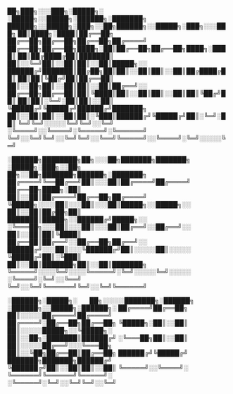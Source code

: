 
██╗███╗░░░███╗░█████╗░  ░█████╗░░█████╗░██████╗░███████╗  ██████╗░░█████╗░███╗░░██╗██████╗░░█████╗░███╗░░░███╗
██║████╗░████║██╔══██╗  ██╔══██╗██╔══██╗██╔══██╗██╔════╝  ██╔══██╗██╔══██╗████╗░██║██╔══██╗██╔══██╗████╗░████║
██║██╔████╔██║███████║  ██║░░╚═╝██║░░██║██║░░██║█████╗░░  ██████╔╝███████║██╔██╗██║██║░░██║██║░░██║██╔████╔██║
██║██║╚██╔╝██║██╔══██║  ██║░░██╗██║░░██║██║░░██║██╔══╝░░  ██╔══██╗██╔══██║██║╚████║██║░░██║██║░░██║██║╚██╔╝██║
██║██║░╚═╝░██║██║░░██║  ╚█████╔╝╚█████╔╝██████╔╝███████╗  ██║░░██║██║░░██║██║░╚███║██████╔╝╚█████╔╝██║░╚═╝░██║
╚═╝╚═╝░░░░░╚═╝╚═╝░░╚═╝  ░╚════╝░░╚════╝░╚═════╝░╚══════╝  ╚═╝░░╚═╝╚═╝░░╚═╝╚═╝░░╚══╝╚═════╝░░╚════╝░╚═╝░░░░░╚═╝

░██████╗████████╗██╗░░░██╗███████╗███████╗  ░█████╗░███╗░░██╗  ██╗░░██╗███████╗██████╗░███████╗
██╔════╝╚══██╔══╝██║░░░██║██╔════╝██╔════╝  ██╔══██╗████╗░██║  ██║░░██║██╔════╝██╔══██╗██╔════╝
╚█████╗░░░░██║░░░██║░░░██║█████╗░░█████╗░░  ██║░░██║██╔██╗██║  ███████║█████╗░░██████╔╝█████╗░░
░╚═══██╗░░░██║░░░██║░░░██║██╔══╝░░██╔══╝░░  ██║░░██║██║╚████║  ██╔══██║██╔══╝░░██╔══██╗██╔══╝░░
██████╔╝░░░██║░░░╚██████╔╝██║░░░░░██║░░░░░  ╚█████╔╝██║░╚███║  ██║░░██║███████╗██║░░██║███████╗
╚═════╝░░░░╚═╝░░░░╚═════╝░╚═╝░░░░░╚═╝░░░░░  ░╚════╝░╚═╝░░╚══╝  ╚═╝░░╚═╝╚══════╝╚═╝░░╚═╝╚══════╝

░██████╗░█████╗░  ██╗░░░░░███████╗░██████╗  ░██████╗░░█████╗░██████╗░
██╔════╝██╔══██╗  ██║░░░░░██╔════╝██╔════╝  ██╔════╝░██╔══██╗██╔══██╗
╚█████╗░██║░░██║  ██║░░░░░█████╗░░╚█████╗░  ██║░░██╗░███████║██████╔╝
░╚═══██╗██║░░██║  ██║░░░░░██╔══╝░░░╚═══██╗  ██║░░╚██╗██╔══██║██╔══██╗
██████╔╝╚█████╔╝  ███████╗███████╗██████╔╝  ╚██████╔╝██║░░██║██║░░██║
╚═════╝░░╚════╝░  ╚══════╝╚══════╝╚═════╝░  ░╚═════╝░╚═╝░░╚═╝╚═╝░░╚═╝
